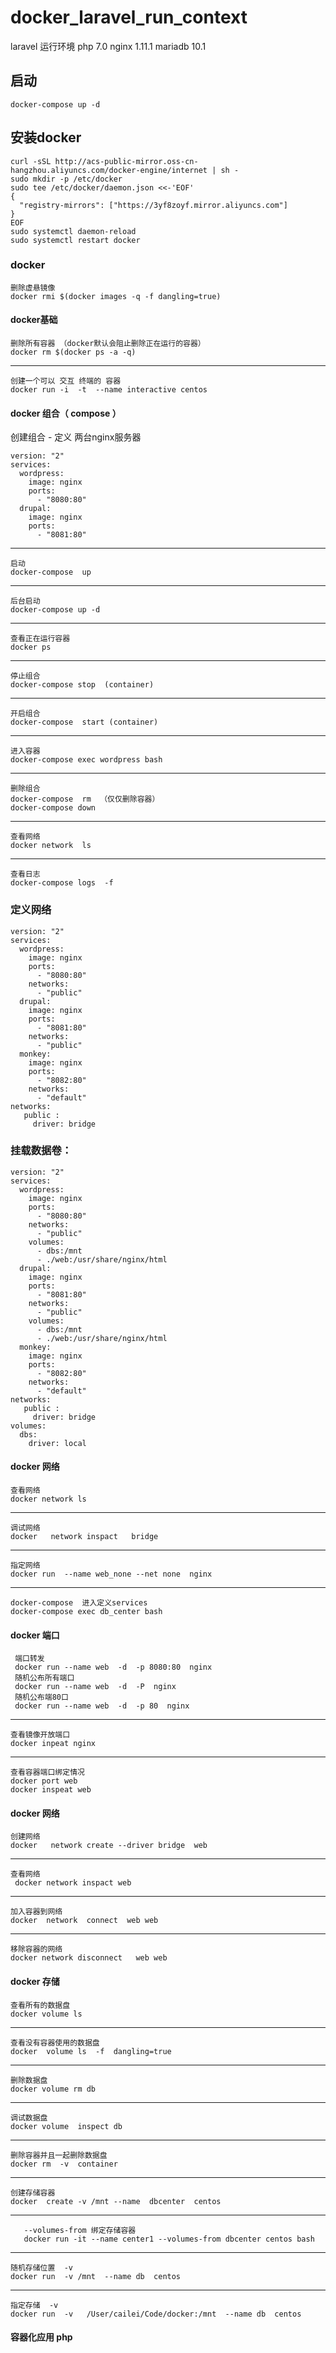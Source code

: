 # docker_laravel_run_context
laravel 运行环境 php 7.0 nginx 1.11.1 mariadb 10.1

##  启动

	docker-compose up -d

## 安装docker


	curl -sSL http://acs-public-mirror.oss-cn-hangzhou.aliyuncs.com/docker-engine/internet | sh -
	sudo mkdir -p /etc/docker
	sudo tee /etc/docker/daemon.json <<-'EOF'
	{
	  "registry-mirrors": ["https://3yf8zoyf.mirror.aliyuncs.com"]
	}
	EOF
	sudo systemctl daemon-reload
	sudo systemctl restart docker


### docker

	删除虚悬镜像
	docker rmi $(docker images -q -f dangling=true)

#### docker基础

	删除所有容器 （docker默认会阻止删除正在运行的容器）
	docker rm $(docker ps -a -q)

---

	创建一个可以 交互 终端的 容器
	docker run -i  -t  --name interactive centos

####  docker  组合（ compose ）


创建组合  - 定义 两台nginx服务器

	version: "2"
	services:
	  wordpress:
	    image: nginx
	    ports:
	      - "8080:80"
	  drupal:
	    image: nginx
	    ports:
	      - "8081:80"


---

	启动
	docker-compose  up

---

	后台启动
	docker-compose up -d

---

	查看正在运行容器
	docker ps

---

	停止组合
	docker-compose stop  (container)

---

	开启组合
	docker-compose  start (container)

---

	进入容器
	docker-compose exec wordpress bash

---

	删除组合
	docker-compose  rm  （仅仅删除容器）
	docker-compose down

---

	查看网络
	docker network  ls

---

	查看日志
	docker-compose logs  -f




### 定义网络


	version: "2"
	services:
	  wordpress:
	    image: nginx
	    ports:
	      - "8080:80"
	    networks:
	      - "public"
	  drupal:
	    image: nginx
	    ports:
	      - "8081:80"
	    networks:
	      - "public"
	  monkey:
	    image: nginx
	    ports:
	      - "8082:80"
	    networks:
	      - "default"
	networks:
	   public :
	     driver: bridge


### 挂载数据卷：



	version: "2"
	services:
	  wordpress:
	    image: nginx
	    ports:
	      - "8080:80"
	    networks:
	      - "public"
	    volumes:
	      - dbs:/mnt
	      - ./web:/usr/share/nginx/html
	  drupal:
	    image: nginx
	    ports:
	      - "8081:80"
	    networks:
	      - "public"
	    volumes:
	      - dbs:/mnt
	      - ./web:/usr/share/nginx/html
	  monkey:
	    image: nginx
	    ports:
	      - "8082:80"
	    networks:
	      - "default"
	networks:
	   public :
	     driver: bridge
	volumes:
	  dbs:
	    driver: local


####  docker  网络


	查看网络
	docker network ls

---

	调试网络
	docker   network inspact   bridge

 ---

	指定网络
	docker run  --name web_none --net none  nginx  

---

	docker-compose  进入定义services
	docker-compose exec db_center bash

#### docker 端口

	 端口转发
	 docker run --name web  -d  -p 8080:80  nginx  
	 随机公布所有端口
	 docker run --name web  -d  -P  nginx
	 随机公布端80口
	 docker run --name web  -d  -p 80  nginx


---

	查看镜像开放端口
	docker inpeat nginx

---

	查看容器端口绑定情况
	docker port web
	docker inspeat web


####   docker 网络

	创建网络
	docker   network create --driver bridge  web  

---

	查看网络
	 docker network inspact web

---

	加入容器到网络
	docker  network  connect  web web

---

	移除容器的网络
	docker network disconnect   web web

#### docker 存储


	查看所有的数据盘
	docker volume ls

---

	查看没有容器使用的数据盘
	docker  volume ls  -f  dangling=true

---


	删除数据盘
	docker volume rm db

---

	调试数据盘
	docker volume  inspect db

---

	删除容器并且一起删除数据盘
	docker rm  -v  container

---

	创建存储容器
	docker  create -v /mnt --name  dbcenter  centos

---

	   --volumes-from 绑定存储容器
	   docker run -it --name center1 --volumes-from dbcenter centos bash

---

	随机存储位置  -v
	docker run  -v /mnt  --name db  centos

---

	指定存储  -v
	docker run  -v   /User/cailei/Code/docker:/mnt  --name db  centos


#### 容器化应用 php
